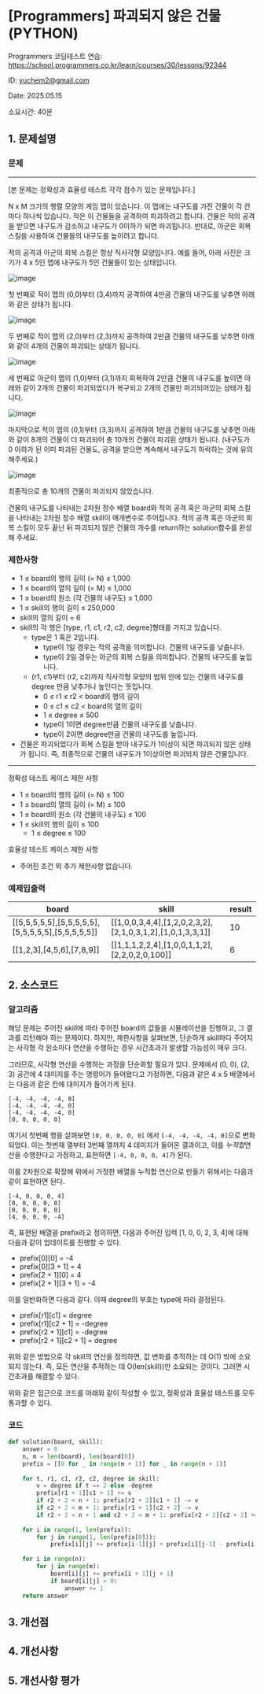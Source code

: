 # [Programmers] 파괴되지 않은 건물 (PYTHON)
Programmers 코딩테스트 연습: https://school.programmers.co.kr/learn/courses/30/lessons/92344

ID: yuchem2@gmail.com

Date: 2025.05.15

소요시간: 40분

## 1. 문제설명

### 문제
---
[본 문제는 정확성과 효율성 테스트 각각 점수가 있는 문제입니다.]

N x M 크기의 행렬 모양의 게임 맵이 있습니다. 이 맵에는 내구도를 가진 건물이 각 칸마다 하나씩 있습니다. 적은 이 건물들을 공격하여 파괴하려고 합니다. 건물은 적의 공격을 받으면 내구도가 감소하고 내구도가 0이하가 되면 파괴됩니다. 반대로, 아군은 회복 스킬을 사용하여 건물들의 내구도를 높이려고 합니다.

적의 공격과 아군의 회복 스킬은 항상 직사각형 모양입니다.
예를 들어, 아래 사진은 크기가 4 x 5인 맵에 내구도가 5인 건물들이 있는 상태입니다.

![image](https://github.com/user-attachments/assets/df8b1a94-17af-493e-b2af-e17f69781aef)

첫 번째로 적이 맵의 (0,0)부터 (3,4)까지 공격하여 4만큼 건물의 내구도를 낮추면 아래와 같은 상태가 됩니다.

![image](https://github.com/user-attachments/assets/69880ec1-a49a-4652-a423-edce0375d1d7)

두 번째로 적이 맵의 (2,0)부터 (2,3)까지 공격하여 2만큼 건물의 내구도를 낮추면 아래와 같이 4개의 건물이 파괴되는 상태가 됩니다.

![image](https://github.com/user-attachments/assets/8dc04f1e-1838-4201-a5cd-cda996892f8c)

세 번째로 아군이 맵의 (1,0)부터 (3,1)까지 회복하여 2만큼 건물의 내구도를 높이면 아래와 같이 2개의 건물이 파괴되었다가 복구되고 2개의 건물만 파괴되어있는 상태가 됩니다.

![image](https://github.com/user-attachments/assets/a885c058-498b-429c-a94f-b6ca3d6091a9)

마지막으로 적이 맵의 (0,1)부터 (3,3)까지 공격하여 1만큼 건물의 내구도를 낮추면 아래와 같이 8개의 건물이 더 파괴되어 총 10개의 건물이 파괴된 상태가 됩니다. (내구도가 0 이하가 된 이미 파괴된 건물도, 공격을 받으면 계속해서 내구도가 하락하는 것에 유의해주세요.)

![image](https://github.com/user-attachments/assets/2edfc1cf-5c57-47be-b5d0-af68c00731c1)

최종적으로 총 10개의 건물이 파괴되지 않았습니다.

건물의 내구도를 나타내는 2차원 정수 배열 board와 적의 공격 혹은 아군의 회복 스킬을 나타내는 2차원 정수 배열 skill이 매개변수로 주어집니다. 적의 공격 혹은 아군의 회복 스킬이 모두 끝난 뒤 파괴되지 않은 건물의 개수를 return하는 solution함수를 완성해 주세요.

### 제한사항
+ 1 ≤ board의 행의 길이 (= N) ≤ 1,000
+ 1 ≤ board의 열의 길이 (= M) ≤ 1,000
+ 1 ≤ board의 원소 (각 건물의 내구도) ≤ 1,000
+ 1 ≤ skill의 행의 길이 ≤ 250,000
+ skill의 열의 길이 = 6
+ skill의 각 행은 [type, r1, c1, r2, c2, degree]형태를 가지고 있습니다.
  + type은 1 혹은 2입니다.
    + type이 1일 경우는 적의 공격을 의미합니다. 건물의 내구도를 낮춥니다.
    + type이 2일 경우는 아군의 회복 스킬을 의미합니다. 건물의 내구도를 높입니다.
  + (r1, c1)부터 (r2, c2)까지 직사각형 모양의 범위 안에 있는 건물의 내구도를 degree 만큼 낮추거나 높인다는 뜻입니다.
    + 0 ≤ r1 ≤ r2 < board의 행의 길이
    + 0 ≤ c1 ≤ c2 < board의 열의 길이
    + 1 ≤ degree ≤ 500
    + type이 1이면 degree만큼 건물의 내구도를 낮춥니다.
    + type이 2이면 degree만큼 건물의 내구도를 높입니다.
+ 건물은 파괴되었다가 회복 스킬을 받아 내구도가 1이상이 되면 파괴되지 않은 상태가 됩니다. 즉, 최종적으로 건물의 내구도가 1이상이면 파괴되지 않은 건물입니다.
---

정확성 테스트 케이스 제한 사항
+ 1 ≤ board의 행의 길이 (= N) ≤ 100
+ 1 ≤ board의 열의 길이 (= M) ≤ 100
+ 1 ≤ board의 원소 (각 건물의 내구도) ≤ 100
+ 1 ≤ skill의 행의 길이 ≤ 100
  + 1 ≤ degree ≤ 100

효율성 테스트 케이스 제한 사항
+ 주어진 조건 외 추가 제한사항 없습니다.

### 예제입출력

| board                                             | skill                                                     | result  |
|---------------------------------------------------|-----------------------------------------------------------|---------|
| [[5,5,5,5,5],[5,5,5,5,5],[5,5,5,5,5],[5,5,5,5,5]] | [[1,0,0,3,4,4],[1,2,0,2,3,2],[2,1,0,3,1,2],[1,0,1,3,3,1]] | 10      |
| [[1,2,3],[4,5,6],[7,8,9]]                         | [[1,1,1,2,2,4],[1,0,0,1,1,2],[2,2,0,2,0,100]]             | 6       |



## 2. 소스코드

### 알고리즘
해당 문제는 주어진 skill에 따라 주어진 board의 값들을 시뮬레이션을 진행하고, 그 결과를 리턴해야 하는 문제이다.
하지만, 제한사항을 살펴보면, 단순하게 skill마다 주어지는 사각형 각 원소마다 연산을 수행하는 경우 시간초과가 발생할 가능성이 매우 크다. 

그러므로, 사각형 연산을 수행하는 과정을 단순화할 필요가 있다.
문제에서 (0, 0), (2, 3) 공간에 4 대미지를 주는 명령어가 들어왔다고 가정하면, 다음과 같은 4 x 5 배열에서는 다음과 같은 칸에 대미지가 들어가게 된다.
```
[-4, -4, -4, -4, 0]
[-4, -4, -4, -4, 0]
[-4, -4, -4, -4, 0]
[0, 0, 0, 0, 0]
```
여기서 첫번째 행을 살펴보면 `[0, 0, 0, 0, 0]` 에서 `[-4, -4, -4, -4, 0]`으로 변화되었다. 이는 첫번재 열부터 3번째 열까지 4 데미지가 들어온 결과이고, 이를 *누적합*연산을 수행한다고 가정하고, 표현하면 `[-4, 0, 0, 0, 4]`가 된다.

이를 2차원으로 확장해 위에서 가정한 배열을 누적합 연산으로 만들기 위해서는 다음과 같이 표현하면 된다.
```
[-4, 0, 0, 0, 4]
[0, 0, 0, 0, 0]
[0, 0, 0, 0, 0]
[4, 0, 0, 0, -4]
```
즉, 표현된 배열을 prefix라고 정의하면, 다음과 주어진 입력 [1, 0, 0, 2, 3, 4]에 대해 다음과 같이 업데이트를 진행할 수 있다.
+ prefix[0][0] = -4
+ prefix[0][3 + 1] = 4
+ prefix[2 + 1][0] = 4
+ prefix[2 + 1][3 + 1] = -4

이를 일반화하면 다음과 같다. 이때 degree의 부호는 type에 따라 결정된다. 
+ prefix[r1][c1] = degree
+ prefix[r1][c2 + 1] = -degree
+ prefix[r2 + 1][c1] = -degree
+ prefix[r2 + 1][c2 + 1] = degree

위와 같은 방법으로 각 skill의 연산을 정의하면, 값 변화를 추적하는 데 O(1) 밖에 소요되지 않는다. 즉, 모든 연산을 추적하는 데 O(len(skill))만 소요되는 것이다. 그러면 시간초과를 해결할 수 있다.

위와 같은 접근으로 코드를 아래와 같이 작성할 수 있고, 정확성과 효율성 테스트를 모두 통과할 수 있다.

### 코드
```python
def solution(board, skill):
    answer = 0
    n, m = len(board), len(board[0])
    prefix = [[0 for _ in range(m + 1)] for _ in range(n + 1)]
    
    for t, r1, c1, r2, c2, degree in skill:
        v = degree if t == 2 else -degree
        prefix[r1 + 1][c1 + 1] += v
        if r2 + 2 < n + 1: prefix[r2 + 2][c1 + 1] -= v
        if c2 + 2 < m + 1: prefix[r1 + 1][c2 + 2] -= v
        if r2 + 2 < n + 1 and c2 + 2 < m + 1: prefix[r2 + 2][c2 + 2] += v
    
    for i in range(1, len(prefix)):
        for j in range(1, len(prefix[0])):
            prefix[i][j] += prefix[i-1][j] + prefix[i][j-1] - prefix[i-1][j-1]
    
    for i in range(n):
        for j in range(m):
            board[i][j] += prefix[i + 1][j + 1]
            if board[i][j] > 0: 
                answer += 1
    return answer
```
## 3. 개선점

## 4. 개선사항

## 5. 개선사항 평가
